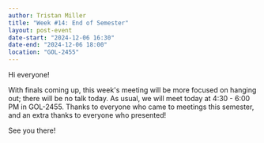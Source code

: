 ```yaml
---
author: Tristan Miller
title: "Week #14: End of Semester"
layout: post-event
date-start: "2024-12-06 16:30"
date-end: "2024-12-06 18:00"
location: "GOL-2455"
---
```


Hi everyone!

With finals coming up, this week's meeting will be more focused on hanging out; there will be no talk today. As usual, we will meet today at 4:30 - 6:00 PM in GOL-2455. Thanks to everyone who came to meetings this semester, and an extra thanks to everyone who presented! 

See you there!
